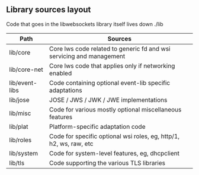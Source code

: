 ## Library sources layout

Code that goes in the libwebsockets library itself lives down ./lib

Path|Sources
---|---
lib/core|Core lws code related to generic fd and wsi servicing and management
lib/core-net|Core lws code that applies only if networking enabled
lib/event-libs|Code containing optional event-lib specific adaptations
lib/jose|JOSE / JWS / JWK / JWE implementations
lib/misc|Code for various mostly optional miscellaneous features
lib/plat|Platform-specific adaptation code
lib/roles|Code for specific optional wsi roles, eg, http/1, h2, ws, raw, etc
lib/system|Code for system-level features, eg, dhcpclient
lib/tls|Code supporting the various TLS libraries

